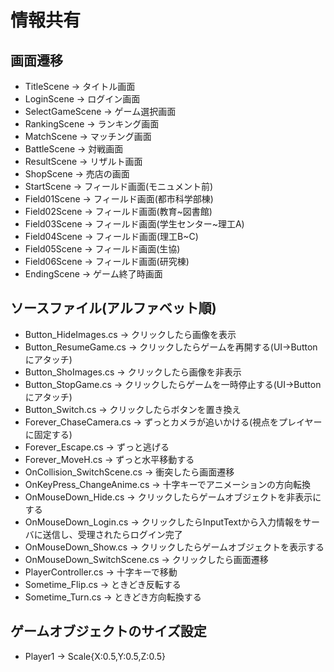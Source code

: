 # 情報共有

## 画面遷移
* TitleScene -> タイトル画面
* LoginScene -> ログイン画面
* SelectGameScene -> ゲーム選択画面
* RankingScene -> ランキング画面
* MatchScene -> マッチング画面
* BattleScene -> 対戦画面
* ResultScene -> リザルト画面
* ShopScene -> 売店の画面
* StartScene -> フィールド画面(モニュメント前)
* Field01Scene -> フィールド画面(都市科学部棟)
* Field02Scene -> フィールド画面(教育~図書館)
* Field03Scene -> フィールド画面(学生センター~理工A)
* Field04Scene -> フィールド画面(理工B~C)
* Field05Scene -> フィールド画面(生協)
* Field06Scene -> フィールド画面(研究棟)
* EndingScene -> ゲーム終了時画面

## ソースファイル(アルファベット順)
* Button_HideImages.cs -> クリックしたら画像を表示
* Button_ResumeGame.cs -> クリックしたらゲームを再開する(UI->Buttonにアタッチ)
* Button_ShoImages.cs -> クリックしたら画像を非表示
* Button_StopGame.cs -> クリックしたらゲームを一時停止する(UI->Buttonにアタッチ)
* Button_Switch.cs -> クリックしたらボタンを置き換え
* Forever_ChaseCamera.cs -> ずっとカメラが追いかける(視点をプレイヤーに固定する)
* Forever_Escape.cs -> ずっと逃げる
* Forever_MoveH.cs -> ずっと水平移動する
* OnCollision_SwitchScene.cs -> 衝突したら画面遷移
* OnKeyPress_ChangeAnime.cs -> 十字キーでアニメーションの方向転換
* OnMouseDown_Hide.cs -> クリックしたらゲームオブジェクトを非表示にする
* OnMouseDown_Login.cs -> クリックしたらInputTextから入力情報をサーバに送信し、受理されたらログイン完了
* OnMouseDown_Show.cs -> クリックしたらゲームオブジェクトを表示する
* OnMouseDown_SwitchScene.cs -> クリックしたら画面遷移
* PlayerController.cs -> 十字キーで移動
* Sometime_Flip.cs -> ときどき反転する
* Sometime_Turn.cs -> ときどき方向転換する

## ゲームオブジェクトのサイズ設定
* Player1 -> Scale{X:0.5,Y:0.5,Z:0.5}